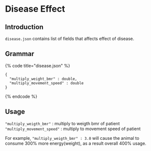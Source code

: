 # Disease Effect

## Introduction

`disease.json` contains list of fields that affects effect of disease.

## Grammar

{% code title="disease.json" %}
```text
{
  "multiply_weight_bmr" : double,
  "multiply_movement_speed" : double
}
```
{% endcode %}

## Usage

`"multiply_weigth_bmr"` : multiply to weigth bmr of patient  
`"multiply_movement_speed"` : multiply to movement speed of patient  
  
For example, `"multiply_weigth_bmr" : 3.0` will cause the animal to consume 300% more energy\(weight\), as a result overall 400% usage.

